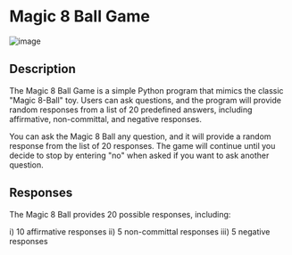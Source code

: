 # Magic 8 Ball Game

![image](https://github.com/Maria-mbugua/Magic-8-ball/assets/98423599/a1be86c0-b139-403b-9991-218609875fae)

## Description

The Magic 8 Ball Game is a simple Python program that mimics the classic "Magic 8-Ball" toy. Users can ask questions, and the program will provide random responses from a list of 20 predefined answers, including affirmative, non-committal, and negative responses.

You can ask the Magic 8 Ball any question, and it will provide a random response from the list of 20 responses. The game will continue until you decide to stop by entering "no" when asked if you want to ask another question.

## Responses
The Magic 8 Ball provides 20 possible responses, including:

i) 10 affirmative responses
ii) 5 non-committal responses
iii) 5 negative responses
